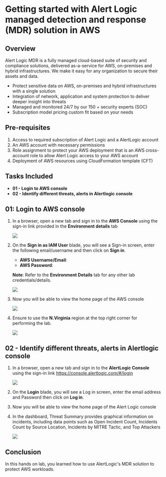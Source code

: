 # Getting started with Alert Logic managed detection and response (MDR) solution in AWS

## Overview

Alert Logic MDR is a fully managed cloud-based suite of security and compliance solutions, delivered as-a-service for AWS, on-premises and hybrid infrastructures. We make it easy for any organization to secure their assets and data.
- Protect sensitive data on AWS, on-premises and hybrid infrastructures with a single solution 
- Integration of network, application and system protection to deliver deeper insight into threats 
- Managed and monitored 24/7 by our 150 + security experts (SOC)
- Subscription model pricing custom fit based on your needs

## Pre-requisites

1. Access to required subscription of Alert Logic and a AlertLogic account
2. An AWS account with necessary permissions
3. Role assignment to protect your AWS deployment that is an AWS cross-account role to allow Alert Logic access to your AWS account
4. Deployment of AWS resources using CloudFormation template (CFT)

## Tasks Included
  
* **01 - Login to AWS console**
* **02 - Identify different threats, alerts in Alertlogic console**

## 01: Login to AWS console

1. In a browser, open a new tab and sign in to the **AWS Console** using the sign-in link provided in the **Environment details** tab 
   
   ![](https://github.com/CloudLabs-Samples/EduLabs/blob/main/AWS/Fortinet/images/envdetails.png)

2. On the **Sign in as IAM User** blade, you will see a Sign-in screen,  enter the following email/username and then click on **Sign in**.  

   * **AWS Username/Email**:  <inject key="AzureAdUserEmail"></inject> 
   * **AWS Password**:  <inject key="AzureAdUserPassword"></inject>

   **Note**: Refer to the **Environment Details** tab for any other lab credentials/details.
        
   ![](https://github.com/CloudLabs-Samples/EduLabs/blob/main/AWS/Fortinet/images/awsconsolecreds.png)

3. Now you will be able to view the home page of the AWS console
   
    ![](https://github.com/CloudLabs-Samples/EduLabs/blob/main/AWS/Fortinet/images/consolehome.png)
    
4. Ensure to use the **N.Virginia** region at the top right corner for performing the lab.
   
    ![](https://github.com/CloudLabs-Samples/EduLabs/blob/main/AWS/Fortinet/images/region.png)
      
      
## 02 - Identify different threats, alerts in Alertlogic console

1. In a browser, open a new tab and sign in to the **AlertLogic Console** using the sign-in link https://console.alertlogic.com/#/login
   
   ![](https://github.com/CloudLabs-Samples/EduLabs/blob/main/AWS/Fortinet/images/alertlogicconsole.png)

2. On the **Login** blade, you will see a Log in screen,  enter the email address and Password then click on **Log in**.  

3. Now you will be able to view the home page of the Alert Logic console
   
4. In the dashboard, Threat Summary provides graphical information on incidents, including data points such as Open Incident Count, Incidents Count by Source Location, Incidents by MITRE Tactic, and Top Attackers
   
    ![](https://github.com/CloudLabs-Samples/EduLabs/blob/main/AWS/Fortinet/images/alertlogicdashboard.png)
      
## Conclusion 
In this hands on lab, you learned how to use AlertLogic's MDR solution to protect AWS workloads. 
